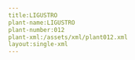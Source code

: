 ```yaml
---
title:LIGUSTRO
plant-name:LIGUSTRO
plant-number:012
plant-xml:/assets/xml/plant012.xml
layout:single-xml
---
```

